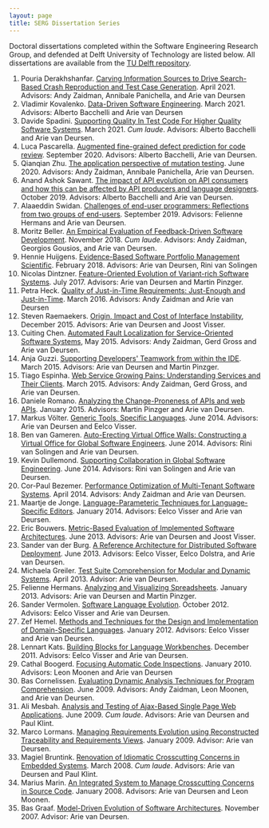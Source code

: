 ```yaml
---
layout: page
title: SERG Dissertation Series
---
```


Doctoral dissertations completed within the Software Engineering Research Group, and defended at Delft University of Technology are listed below.
All dissertations are available from the [TU Delft repository](https://repository.tudelft.nl/islandora/search/contributor%3Adeursen?collection=research&f%5B0%5D=mods_genre_s%3A%22doctoral%5C%20thesis%22&display=tud_default).

1. Pouria Derakhshanfar. [Carving Information Sources to Drive Search-Based Crash Reproduction and Test Case Generation](https://doi.org/10.4233/uuid:aac5f17a-63d5-45c7-9570-3cea057cd016). April 2021. Advisors: Andy Zaidman, Annibale Panichella, and Arie van Deursen
1. Vladimir Kovalenko. [Data-Driven Software Engineering](https://doi.org/10.4233/uuid:e5da9c8d-02ab-42e3-9480-9af6bd5a7d49). March 2021. Advisors: Alberto Bacchelli and Arie van Deursen
1. Davide Spadini. [Supporting Quality In Test Code For Higher Quality Software Systems](https://doi.org/10.4233/uuid:fed36b88-bd13-47a8-ad0c-add1e0575f7a). March 2021. _Cum laude_. Advisors: Alberto Bacchelli and Arie van Deursen.
1. Luca Pascarella. [Augmented fine-grained defect prediction for code review](https://doi.org/10.4233/uuid:e553e8ae-73be-4718-ab93-81f466db7347). September 2020. Advisors: Alberto Bacchelli, Arie van Deursen.
1. Qianqian Zhu. [The application perspective of mutation testing](https://doi.org/10.4233/uuid:116a487e-c14d-47f8-b1f5-8e9738d263d0). June 2020. Advisors: Andy Zaidman, Annibale Panichella, Arie van Deursen.
1. Anand Ashok Sawant. [The impact of API evolution on API consumers and how this can be affected by API producers and language designers](https://doi.org/10.4233/uuid:3d7bc400-2447-4a88-8768-3025d7b54b7f). October 2019. Advisors: Alberto Bacchelli and Arie van Deursen.
1. Alaaeddin Swidan. [Challenges of end-user programmers: Reflections from two groups of end-users](https://repository.tudelft.nl/islandora/object/uuid:01110abf-6e9e-4518-abd3-c4e0daa13f6f?collection=research). September 2019. Advisors: Felienne Hermans and Arie van Deursen.
1. Moritz Beller. [An Empirical Evaluation of Feedback-Driven Software Development](https://doi.org/10.4233/uuid:b2946104-2092-42bb-a1ee-3b085d110466). November 2018. _Cum laude_. Advisors: Andy Zaidman, Georgios Gousios, and Arie van Deursen.
1. Hennie Huijgens. [Evidence-Based Software Portfolio Management
Scientific](https://doi.org/10.4233/uuid:f8fa946a-0178-40e7-bf9c-b91962698481). February 2018.
Advisors: Arie van Deursen, Rini van Solingen
1. Nicolas Dintzner. [Feature-Oriented Evolution of Variant-rich Software Systems](https://doi.org/10.4233/uuid:d23770ce-51ad-43d3-960b-3fa2ad7623f1). July 2017. Advisors: Arie van Deursen and Martin Pinzger.
1. Petra Heck. [Quality of Just-in-Time Requirements: Just-Enough and Just-in-Time](https://doi.org/10.4233/uuid:5890f1cb-2a90-4bfa-83ba-81b602dca0d5). March 2016. Advisors: Andy Zaidman and Arie van Deursen
1. Steven Raemaekers. [Origin, Impact and Cost of Interface Instability](https://doi.org/10.4233/uuid:dbb70852-e06b-40f7-b872-60047f962dbc), December 2015. Advisors: Arie van Deursen and Joost Visser.
1. Cuiting Chen. [Automated Fault Localization for Service-Oriented Software Systems](https://doi.org/10.4233/uuid:f36d1e3e-70cb-4e79-a339-cbfb35fa16e6), May 2015. Advisors: Andy Zaidman, Gerd Gross and Arie van Deursen.
1. Anja Guzzi. [Supporting Developers' Teamwork from within the IDE](https://doi.org/10.4233/uuid:bb27eb90-fa46-4db2-a28b-7c719f0d6b7b). March 2015. Advisors: Arie van Deursen and Martin Pinzger.
1. Tiago Espinha. [Web Service Growing Pains: Understanding Services and Their Clients](https://doi.org/10.4233/uuid:0b513351-7ce5-438c-b266-56fd9838b543). March 2015. Advisors: Andy Zaidman, Gerd Gross, and Arie van Deursen.
1. Daniele Romano. [Analyzing the Change-Proneness of APIs and web APIs](https://doi.org/10.4233/uuid:215065f7-d22d-4189-a5cb-0b2e91897cd1). January 2015. Advisors: Martin Pinzger and Arie van Deursen.
1. Markus Völter. [Generic Tools, Specific Languages](http://resolver.tudelft.nl/uuid:53c8e1e0-7a4c-43ed-9426-934c0a5a6522). June 2014. Advisors: Arie van Deursen and Eelco Visser.
1. Ben van Gameren. [Auto-Erecting Virtual Office Walls: Constructing a Virtual Office for Global Software Engineers](https://doi.org/10.4233/uuid:566a8fce-900a-425e-b18a-fd38af01ba3b). June 2014. Advisors: Rini van Solingen and Arie van Deursen.
1. Kevin Dullemond. [Supporting Collaboration in Global Software Engineering](https://doi.org/10.4233/uuid:011b1333-c89d-426e-8bfb-77577deea2a3). June 2014. Advisors: Rini van Solingen and Arie van Deursen.
1. Cor-Paul Bezemer. [Performance Optimization of Multi-Tenant Software Systems](https://doi.org/10.4233/uuid:c4722b45-252d-4385-9ece-378348d1df35). April 2014. Advisors: Andy Zaidman and Arie van Deursen.
1. Maartje de Jonge. [Language-Parameteric Techniques for Language-Specific Editors](https://doi.org/10.4233/uuid:5b485a4a-e502-42d9-8bd2-21c02226ed91). January 2014. Advisors: Eelco Visser and Arie van Deursen.
1. Eric Bouwers. [Metric-Based Evaluation of Implemented Software Architectures](https://doi.org/10.4233/uuid:6b65c5f5-398c-4a41-8806-31c638b1891c). June 2013. Advisors: Arie van Deursen and Joost Visser.
1. Sander van der Burg. [A Reference Architecture for Distributed Software Deployment](https://doi.org/10.4233/uuid:354341be-bdcc-45ef-95b0-b74b426a020b). June 2013. Advisors: Eelco Visser, Eelco Dolstra, and Arie van Deursen.
1. Michaela Greiler. [Test Suite Comprehension for Modular and Dynamic Systems](https://doi.org/10.4233/uuid:34a51f6a-a286-42ed-b9f1-2c9221b10ec3). April 2013. Advisor: Arie van Deursen.
1. Felienne Hermans. [Analyzing and Visualizing Spreadsheets](https://doi.org/10.4233/uuid:3a3ea534-68df-44a5-8a2d-411826d0335a). January 2013. Advisors: Arie van Deursen and Martin Pinzger.
1. Sander Vermolen. [Software Language Evolution](https://doi.org/10.4233/uuid:93988a21-5be3-4181-b471-b5a941a3641b). October 2012. Advisors: Eelco Visser and Arie van Deursen.
1. Zef Hemel. [Methods and Techniques for the Design and Implementation of Domain-Specific Languages](http://resolver.tudelft.nl/uuid:c3ca8bef-ecda-4f71-9fda-bfc4bd353660). January 2012. Advisors: Eelco Visser and Arie van Deursen.
1. Lennart Kats. [Building Blocks for Language Workbenches](http://resolver.tudelft.nl/uuid:c3b17264-a7ed-4f6d-aca7-88c34f2f6958). December 2011. Advisors: Eelco Visser and Arie van Deursen.
1. Cathal Boogerd. [Focusing Automatic Code Inspections](http://resolver.tudelft.nl/uuid:320ae614-d8fd-4799-9684-bd4f8feb011d). January 2010. Advisors: Leon Moonen and Arie van Deursen
1. Bas Cornelissen. [Evaluating Dynamic Analysis Techniques for Program Comprehension](http://resolver.tudelft.nl/uuid:d8ed32c8-a1da-43ba-a4df-9c0eddc1437d). June 2009. Advisors: Andy Zaidman, Leon Moonen, and Arie van Deursen.
1. Ali Mesbah. [Analysis and Testing of Ajax-Based Single Page Web Applications](http://resolver.tudelft.nl/uuid:e007961e-feb5-41d8-8612-2280c6a70e43). June 2009. _Cum laude_. Advisors: Arie van Deursen and Paul Klint.
1. Marco Lormans. [Managing Requirements Evolution using Reconstructed Traceability and Requirements Views](http://resolver.tudelft.nl/uuid:f4b55e54-2729-456e-992b-7b87ac406a72). January 2009. Advisor: Arie van Deursen.
1. Magiel Bruntink. [Renovation of Idiomatic Crosscutting Concerns in Embedded Systems](http://resolver.tudelft.nl/uuid:576da4a7-781c-4950-a36e-2366211022a7). March 2008. _Cum laude_. Advisors: Arie van Deursen and  Paul Klint.
1. Marius Marin. [An Integrated System to Manage Crosscutting Concerns in Source Code](http://resolver.tudelft.nl/uuid:f3c0ade4-80bf-4f86-a07a-4f86a29f653d). January 2008. Advisors: Arie van Deursen and Leon Moonen.
1. Bas Graaf. [Model-Driven Evolution of Software Architectures](http://resolver.tudelft.nl/uuid:f724734b-eab2-4e50-b697-92671479d87e). November 2007. Advisor: Arie van Deursen.
